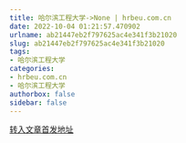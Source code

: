 ```yaml
---
title: 哈尔滨工程大学->None | hrbeu.com.cn
date: 2022-10-04 01:21:57.470902
urlname: ab21447eb2f797625ac4e341f3b21020
slug: ab21447eb2f797625ac4e341f3b21020
tags: 
- 哈尔滨工程大学
categories:
- hrbeu.com.cn
- 哈尔滨工程大学
authorbox: false
sidebar: false
---
```





[转入文章首发地址](https://bfcerm.jmlk.co/5cf57ee77b7ace9681fd2607/AARQ?orgsId=&area_code=&articleId=&type=&sysCode=&officeType=&id=&voteUrl=&paperName=&date=&mw_ck=%E5%BE%AE%E4%BF%A1&mw_mk=AARQ&mw_slk=AARQ&mw_tags=&mw_wid=YGTxixrC&mw_ak=5cf57ee77b7ace9681fd2607&articleId=4)